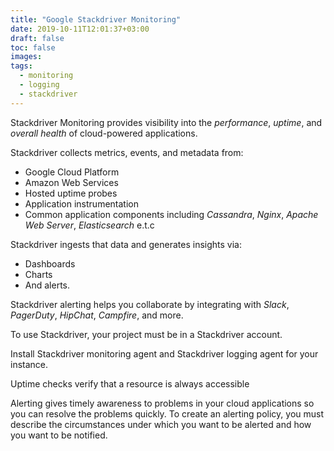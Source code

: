 ```yaml
---
title: "Google Stackdriver Monitoring"
date: 2019-10-11T12:01:37+03:00
draft: false
toc: false
images:
tags: 
  - monitoring
  - logging
  - stackdriver
---
```


Stackdriver Monitoring provides visibility into the _performance_, _uptime_, and _overall health_ of cloud-powered applications.

Stackdriver collects metrics, events, and metadata from:

- Google Cloud Platform
- Amazon Web Services
- Hosted uptime probes
- Application instrumentation
- Common application components including _Cassandra_, _Nginx_, _Apache Web Server_, _Elasticsearch_ e.t.c

Stackdriver ingests that data and generates insights via:

- Dashboards
- Charts
- And alerts.

Stackdriver alerting helps you collaborate by integrating with _Slack_, _PagerDuty_, _HipChat_, _Campfire_, and more.

To use Stackdriver, your project must be in a Stackdriver account.

Install Stackdriver monitoring agent and Stackdriver logging agent for your instance.

Uptime checks verify that a resource is always accessible

Alerting gives timely awareness to problems in your cloud applications so you can resolve the problems quickly. To create an alerting policy, you must describe the circumstances under which you want to be alerted and how you want to be notified.
